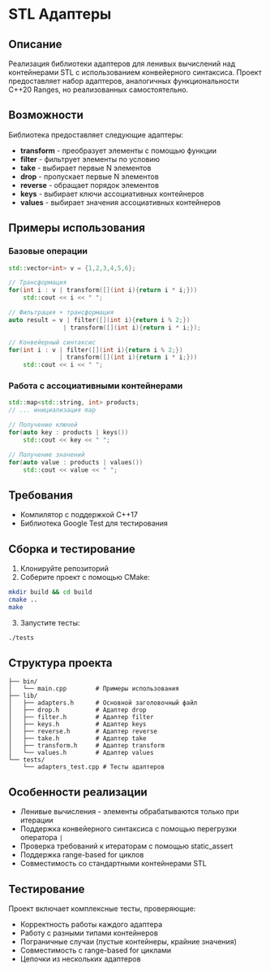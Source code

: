 # STL Адаптеры

## Описание

Реализация библиотеки адаптеров для ленивых вычислений над контейнерами STL с использованием конвейерного синтаксиса. Проект предоставляет набор адаптеров, аналогичных функциональности C++20 Ranges, но реализованных самостоятельно.

## Возможности

Библиотека предоставляет следующие адаптеры:

- **transform** - преобразует элементы с помощью функции
- **filter** - фильтрует элементы по условию
- **take** - выбирает первые N элементов
- **drop** - пропускает первые N элементов
- **reverse** - обращает порядок элементов
- **keys** - выбирает ключи ассоциативных контейнеров
- **values** - выбирает значения ассоциативных контейнеров

## Примеры использования

### Базовые операции
```cpp
std::vector<int> v = {1,2,3,4,5,6};

// Трансформация
for(int i : v | transform([](int i){return i * i;}))
    std::cout << i << " ";

// Фильтрация + трансформация
auto result = v | filter([](int i){return i % 2;}) 
               | transform([](int i){return i * i;});

// Конвейерный синтаксис
for(int i : v | filter([](int i){return i % 2;}) 
              | transform([](int i){return i * i;}))
    std::cout << i << " ";
```

### Работа с ассоциативными контейнерами
```cpp
std::map<std::string, int> products;
// ... инициализация map

// Получение ключей
for(auto key : products | keys())
    std::cout << key << " ";

// Получение значений
for(auto value : products | values())
    std::cout << value << " ";
```

## Требования

- Компилятор с поддержкой C++17
- Библиотека Google Test для тестирования

## Сборка и тестирование

1. Клонируйте репозиторий
2. Соберите проект с помощью CMake:
```bash
mkdir build && cd build
cmake ..
make
```
3. Запустите тесты:
```bash
./tests
```

## Структура проекта

```
├── bin/
│   └── main.cpp        # Примеры использования
├── lib/
│   ├── adapters.h      # Основной заголовочный файл
│   ├── drop.h          # Адаптер drop
│   ├── filter.h        # Адаптер filter
│   ├── keys.h          # Адаптер keys
│   ├── reverse.h       # Адаптер reverse
│   ├── take.h          # Адаптер take
│   ├── transform.h     # Адаптер transform
│   └── values.h        # Адаптер values
└── tests/
    └── adapters_test.cpp # Тесты адаптеров
```

## Особенности реализации

- Ленивые вычисления - элементы обрабатываются только при итерации
- Поддержка конвейерного синтаксиса с помощью перегрузки оператора `|`
- Проверка требований к итераторам с помощью static_assert
- Поддержка range-based for циклов
- Совместимость со стандартными контейнерами STL

## Тестирование

Проект включает комплексные тесты, проверяющие:
- Корректность работы каждого адаптера
- Работу с разными типами контейнеров
- Пограничные случаи (пустые контейнеры, крайние значения)
- Совместимость с range-based for циклами
- Цепочки из нескольких адаптеров